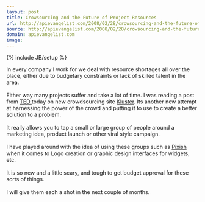 ```yaml
---
layout: post
title: Crowsourcing and the Future of Project Resources
url: http://apievangelist.com/2008/02/28/crowsourcing-and-the-future-of-project-resources/
source: http://apievangelist.com/2008/02/28/crowsourcing-and-the-future-of-project-resources/
domain: apievangelist.com
image: 
---
```

{% include JB/setup %}<p>In every company I work for we deal with resource shortages all over the place, either due to budgetary constraints or lack of skilled talent in the area.<br /><br />Either way many projects suffer and take a lot of time.  I was reading a post from <a href="http://www.ted.com/">TED </a>today on new crowdsourcing site <a href="http://beta.kluster.com/">Kluster</a>.  Its another new attempt at harnessing the power of the crowd and putting it to use to create a better solution to a problem.<br /><br />It really allows you to tap a small or large group of people around a marketing idea, product launch or other viral style campaign.<br /><br />I have played around with the idea of using these groups such as <a href="http://www.pixish.com/">Pixish</a> when it comes to Logo creation or graphic design interfaces for widgets, etc.<br /><br />It is so new and a little scary, and tough to get budget approval for these sorts of things.<br /><br />I will give them each a shot in the next couple of months.</p>
